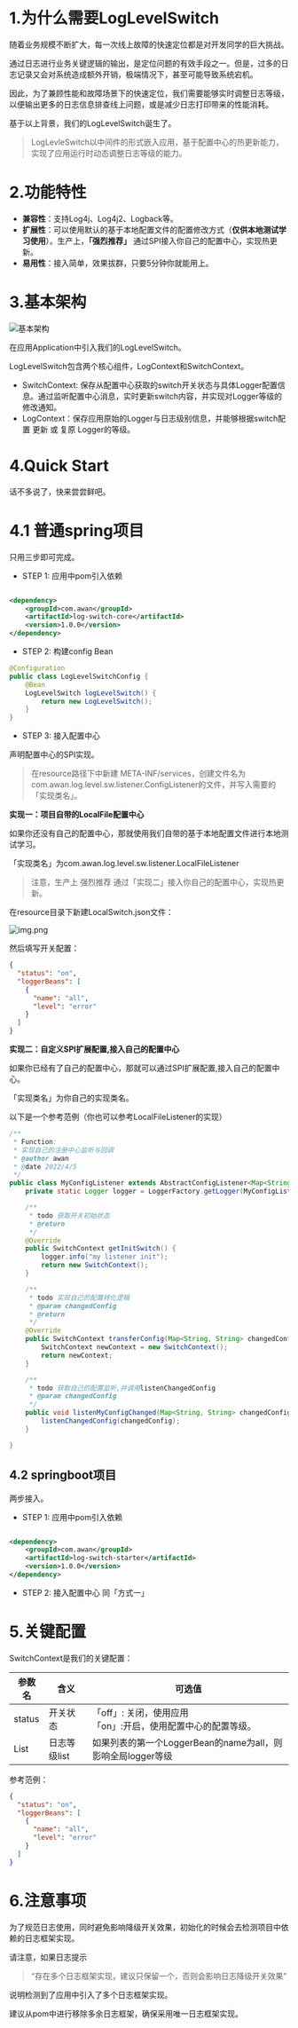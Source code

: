 # 1.为什么需要LogLevelSwitch

随着业务规模不断扩大，每一次线上故障的快速定位都是对开发同学的巨大挑战。

通过日志进行业务关键逻辑的输出，是定位问题的有效手段之一。但是，过多的日志记录又会对系统造成额外开销，极端情况下，甚至可能导致系统宕机。

因此，为了兼顾性能和故障场景下的快速定位，我们需要能够实时调整日志等级，以便输出更多的日志信息排查线上问题，或是减少日志打印带来的性能消耗。

基于以上背景，我们的LogLevelSwitch诞生了。

> LogLevleSwitch以中间件的形式嵌入应用，基于配置中心的热更新能力，实现了应用运行时动态调整日志等级的能力。

# 2.功能特性

- **兼容性**：支持Log4j、Log4j2、Logback等。
- **扩展性**：可以使用默认的基于本地配置文件的配置修改方式（**仅供本地测试学习使用**）。生产上，**「强烈推荐」** 通过SPI接入你自己的配置中心，实现热更新。
- **易用性**：接入简单，效果拔群，只要5分钟你就能用上。

# 3.基本架构

![基本架构](image/structure.png)

在应用Application中引入我们的LogLevelSwitch。

LogLevelSwitch包含两个核心组件，LogContext和SwitchContext。

- SwitchContext: 保存从配置中心获取的switch开关状态与具体Logger配置信息。通过监听配置中心消息，实时更新switch内容，并实现对Logger等级的修改通知。
- LogContext：保存应用原始的Logger与日志级别信息，并能够根据switch配置 更新 或 复原 Logger的等级。

# 4.Quick Start

话不多说了，快来尝尝鲜吧。

# 4.1 普通spring项目

只用三步即可完成。

- STEP 1: 应用中pom引入依赖

```xml

<dependency>
    <groupId>com.awan</groupId>
    <artifactId>log-switch-core</artifactId>
    <version>1.0.0</version>
</dependency>
```

- STEP 2: 构建config Bean

```java 
@Configuration
public class LogLevelSwitchConfig {
    @Bean
    LogLevelSwitch logLevelSwitch() {
        return new LogLevelSwitch();
    }
}
```

- STEP 3: 接入配置中心

声明配置中心的SPI实现。
> 在resource路径下中新建 META-INF/services，创建文件名为com.awan.log.level.sw.listener.ConfigListener的文件，并写入需要的「实现类名」。

**实现一：项目自带的LocalFile配置中心**

如果你还没有自己的配置中心，那就使用我们自带的基于本地配置文件进行本地测试学习。

「实现类名」为com.awan.log.level.sw.listener.LocalFileListener

> 注意，生产上 强烈推荐 通过「实现二」接入你自己的配置中心，实现热更新。



在resource目录下新建LocalSwitch.json文件：

![img.png](image/json_pic.png)

然后填写开关配置：

```json
{
  "status": "on",
  "loggerBeans": [
    {
      "name": "all",
      "level": "error"
    }
  ]
}
```

**实现二：自定义SPI扩展配置,接入自己的配置中心**

如果你已经有了自己的配置中心，那就可以通过SPI扩展配置,接入自己的配置中心。

「实现类名」为你自己的实现类名。

以下是一个参考范例（你也可以参考LocalFileListener的实现）

```java
/**
 * Function:
 * 实现自己的注册中心监听与回调
 * @author awan
 * @date 2022/4/5
 */
public class MyConfigListener extends AbstractConfigListener<Map<String, String>> {
    private static Logger logger = LoggerFactory.getLogger(MyConfigListener.class);

    /**
     * todo 获取开关初始状态
     * @return
     */
    @Override
    public SwitchContext getInitSwitch() {
        logger.info("my listener init");
        return new SwitchContext();
    }

    /**
     * todo 实现自己的配置转化逻辑
     * @param changedConfig
     * @return
     */
    @Override
    public SwitchContext transferConfig(Map<String, String> changedConfig) {
        SwitchContext newContext = new SwitchContext();
        return newContext;
    }

    /**
     * todo 获取自己的配置监听,并调用listenChangedConfig
     * @param changedConfig
     */
    public void listenMyConfigChanged(Map<String, String> changedConfig) {
        listenChangedConfig(changedConfig);
    }

}
```

## 4.2 springboot项目

两步接入。

- STEP 1: 应用中pom引入依赖

```xml

<dependency>
    <groupId>com.awan</groupId>
    <artifactId>log-switch-starter</artifactId>
    <version>1.0.0</version>
</dependency>
```

- STEP 2: 接入配置中心 同「方式一」

# 5.关键配置

SwitchContext是我们的关键配置：

| 参数名 | 含义 | 可选值  |
| --- | --- | --- |
| status | 开关状态  | 「off」: 关闭，使用应用 <br>「on」:开启，使用配置中心的配置等级。  |
| List<LoggerBean> | 日志等级list | 如果列表的第一个LoggerBean的name为all，则影响全局logger等级 |

参考范例：

```json
{
  "status": "on",
  "loggerBeans": [
    {
      "name": "all",
      "level": "error"
    }
  ]
}
```

# 6.注意事项

为了规范日志使用，同时避免影响降级开关效果，初始化的时候会去检测项目中依赖的日志框架实现。

请注意，如果日志提示
> “存在多个日志框架实现，建议只保留一个，否则会影响日志降级开关效果”


说明检测到了应用中引入了多个日志框架实现。

建议从pom中进行移除多余日志框架，确保采用唯一日志框架实现。

